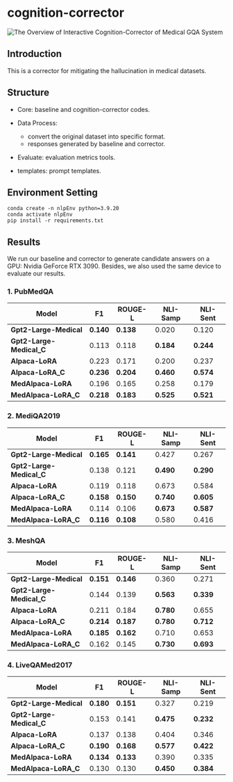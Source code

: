# cognition-corrector
![The Overview of Interactive Cognition-Corrector of  Medical GQA System](https://github.com/user-attachments/assets/efe4dbb8-8d68-405b-9dd8-e27d18772d1e)

## Introduction
This is a corrector for mitigating the hallucination in medical datasets.

## Structure

- Core: baseline and cognition-corrector codes.
- Data Process: 
  - convert the original dataset into specific format.
  - responses generated by baseline and corrector.

- Evaluate: evaluation metrics tools.
- templates: prompt templates.

## Environment Setting

```
conda create -n nlpEnv python=3.9.20
conda activate nlpEnv
pip install -r requirements.txt
```



## Results

We run our baseline and corrector to generate candidate answers on a GPU: Nvidia GeForce RTX 3090. Besides, we also used the same device to evaluate our results.

### 1. PubMedQA

| Model                    | F1        | ROUGE-L   | NLI-Samp  | NLI-Sent  |
| ------------------------ | --------- | --------- | --------- | --------- |
| **Gpt2-Large-Medical**   | **0.140** | **0.138** | 0.020     | 0.120     |
| **Gpt2-Large-Medical_C** | 0.113     | 0.118     | **0.184** | **0.244** |
| **Alpaca-LoRA**          | 0.223     | 0.171     | 0.200     | 0.237     |
| **Alpaca-LoRA_C**        | **0.236** | **0.204** | **0.460** | **0.574** |
| **MedAlpaca-LoRA**       | 0.196     | 0.165     | 0.258     | 0.179     |
| **MedAlpaca-LoRA_C**     | **0.218** | **0.183** | **0.525** | **0.521** |

### 2. MediQA2019

| Model                    | F1        | ROUGE-L   | NLI-Samp  | NLI-Sent  |
| ------------------------ | --------- | --------- | --------- | --------- |
| **Gpt2-Large-Medical**   | **0.165** | **0.141** | 0.427     | 0.267     |
| **Gpt2-Large-Medical_C** | 0.138     | 0.121     | **0.490** | **0.290** |
| **Alpaca-LoRA**          | 0.119     | 0.118     | 0.673     | 0.584     |
| **Alpaca-LoRA_C**        | **0.158** | **0.150** | **0.740** | **0.605** |
| **MedAlpaca-LoRA**       | 0.114     | 0.106     | **0.673** | **0.587** |
| **MedAlpaca-LoRA_C**     | **0.116** | **0.108** | 0.580     | 0.416     |

### 3. MeshQA

| Model                    | F1        | ROUGE-L   | NLI-Samp  | NLI-Sent  |
| ------------------------ | --------- | --------- | --------- | --------- |
| **Gpt2-Large-Medical**   | **0.151** | **0.146** | 0.360     | 0.271     |
| **Gpt2-Large-Medical_C** | 0.144     | 0.139     | **0.563** | **0.339** |
| **Alpaca-LoRA**          | 0.211     | 0.184     | **0.780** | 0.655     |
| **Alpaca-LoRA_C**        | **0.214** | **0.187** | **0.780** | **0.712** |
| **MedAlpaca-LoRA**       | **0.185** | **0.162** | 0.710     | 0.653     |
| **MedAlpaca-LoRA_C**     | 0.162     | 0.145     | **0.730** | **0.693** |



### 4. LiveQAMed2017

| Model                    | F1        | ROUGE-L   | NLI-Samp  | NLI-Sent  |
| ------------------------ | --------- | --------- | --------- | --------- |
| **Gpt2-Large-Medical**   | **0.180** | **0.151** | 0.327     | 0.219     |
| **Gpt2-Large-Medical_C** | 0.153     | 0.141     | **0.475** | **0.232** |
| **Alpaca-LoRA**          | 0.137     | 0.138     | 0.404     | 0.346     |
| **Alpaca-LoRA_C**        | **0.190** | **0.168** | **0.577** | **0.422** |
| **MedAlpaca-LoRA**       | **0.134** | **0.133** | 0.390     | 0.335     |
| **MedAlpaca-LoRA_C**     | 0.130     | 0.130     | **0.450** | **0.384** |

